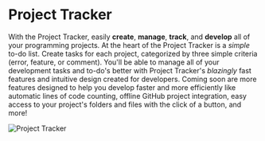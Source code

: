 # Project Tracker
With the Project Tracker, easily **create**, **manage**, **track**, and **develop** all of your
programming projects. At the heart of the Project Tracker is a *simple* to-do list.
Create tasks for each project, categorized by three simple criteria (error, feature, 
or comment). You'll be able to manage all of your development tasks and to-do's better
with Project Tracker's *blazingly* fast features and intuitive design created for developers. Coming soon
are more features designed to help you develop faster and more efficiently like
automatic lines of code counting, offline GitHub project integration, easy access
to your project's folders and files with the click of a button, and more!

![Project Tracker](https://i.imgur.com/iWFPgGg.png)
